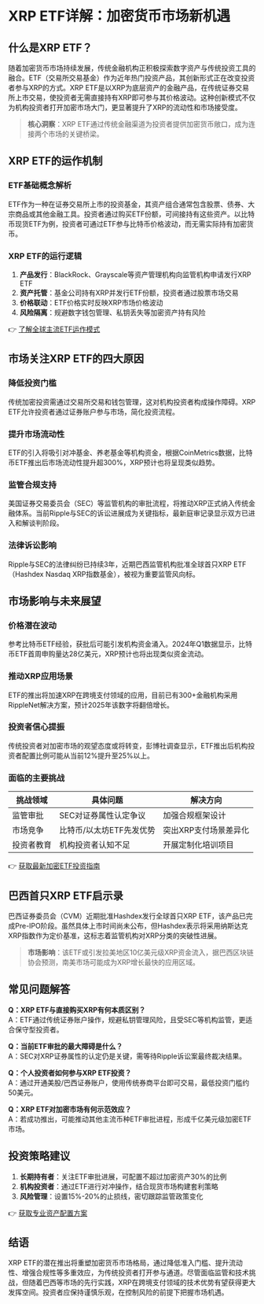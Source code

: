 # XRP ETF详解：加密货币市场新机遇

## 什么是XRP ETF？

随着加密货币市场持续发展，传统金融机构正积极探索数字资产与传统投资工具的融合。ETF（交易所交易基金）作为近年热门投资产品，其创新形式正在改变投资者参与XRP的方式。XRP ETF是以XRP为底层资产的金融产品，在传统证券交易所上市交易，使投资者无需直接持有XRP即可参与其价格波动。这种创新模式不仅为机构投资者打开加密市场大门，更显著提升了XRP的流动性和市场接受度。

> **核心洞察**：XRP ETF通过传统金融渠道为投资者提供加密货币敞口，成为连接两个市场的关键桥梁。

## XRP ETF的运作机制

### ETF基础概念解析

ETF作为一种在证券交易所上市的投资基金，其资产组合通常包含股票、债券、大宗商品或其他金融工具。投资者通过购买ETF份额，可间接持有这些资产。以比特币现货ETF为例，投资者可通过ETF参与比特币价格波动，而无需实际持有加密货币。

### XRP ETF的运行逻辑

1. **产品发行**：BlackRock、Grayscale等资产管理机构向监管机构申请发行XRP ETF
2. **资产托管**：基金公司持有XRP并发行ETF份额，投资者通过股票市场交易
3. **价格联动**：ETF价格实时反映XRP市场价格波动
4. **风险隔离**：规避数字钱包管理、私钥丢失等加密资产持有风险

👉 [了解全球主流ETF运作模式](https://bit.ly/okx_welcome)

## 市场关注XRP ETF的四大原因

### 降低投资门槛

传统加密投资需通过交易所交易和钱包管理，这对机构投资者构成操作障碍。XRP ETF允许投资者通过证券账户参与市场，简化投资流程。

### 提升市场流动性

ETF的引入将吸引对冲基金、养老基金等机构资金，根据CoinMetrics数据，比特币ETF推出后市场流动性提升超300%，XRP预计也将呈现类似趋势。

### 监管合规支持

美国证券交易委员会（SEC）等监管机构的审批流程，将推动XRP正式纳入传统金融体系。当前Ripple与SEC的诉讼进展成为关键指标，最新庭审记录显示双方已进入和解谈判阶段。

### 法律诉讼影响

Ripple与SEC的法律纠纷已持续3年，近期巴西监管机构批准全球首只XRP ETF（Hashdex Nasdaq XRP指数基金），被视为重要监管风向标。

## 市场影响与未来展望

### 价格潜在波动

参考比特币ETF经验，获批后可能引发机构资金涌入。2024年Q1数据显示，比特币ETF首周申购量达28亿美元，XRP预计也将出现类似资金流动。

### 推动XRP应用场景

ETF的推出将加速XRP在跨境支付领域的应用，目前已有300+金融机构采用RippleNet解决方案，预计2025年该数字将翻倍增长。

### 投资者信心提振

传统投资者对加密市场的观望态度或将转变，彭博社调查显示，ETF推出后机构投资者配置比例可能从当前12%提升至25%以上。

### 面临的主要挑战

| 挑战领域       | 具体问题                     | 解决方向                 |
|----------------|----------------------------|--------------------------|
| 监管审批       | SEC对证券属性认定争议        | 加强合规框架设计         |
| 市场竞争       | 比特币/以太坊ETF先发优势     | 突出XRP支付场景差异化    |
| 投资者教育     | 机构投资者认知不足           | 开展定制化培训项目       |

👉 [获取最新加密ETF投资指南](https://bit.ly/okx_welcome)

## 巴西首只XRP ETF启示录

巴西证券委员会（CVM）近期批准Hashdex发行全球首只XRP ETF，该产品已完成Pre-IPO阶段。虽然具体上市时间尚未公布，但Hashdex表示将采用纳斯达克XRP指数作为定价基准，这标志着监管机构对XRP分类的突破性进展。

> **市场影响**：该ETF或引发拉美地区10亿美元级XRP资金流入，据巴西区块链协会预测，南美市场可能成为XRP增长最快的应用区域。

## 常见问题解答

**Q：XRP ETF与直接购买XRP有何本质区别？**  
A：ETF通过传统证券账户操作，规避私钥管理风险，且受SEC等机构监管，更适合保守型投资者。

**Q：当前ETF审批的最大障碍是什么？**  
A：SEC对XRP证券属性的认定仍是关键，需等待Ripple诉讼案最终裁决结果。

**Q：个人投资者如何参与XRP ETF投资？**  
A：通过开通美股/巴西证券账户，使用传统券商平台即可交易，最低投资门槛约50美元。

**Q：XRP ETF对加密市场有何示范效应？**  
A：若成功推出，可能推动其他主流币种ETF审批进程，形成千亿美元级加密ETF市场。

## 投资策略建议

1. **长期持有者**：关注ETF审批进展，可配置不超过加密资产30%的比例
2. **机构投资者**：通过ETF进行对冲操作，结合现货市场构建套利策略
3. **风险管理**：设置15%-20%的止损线，密切跟踪监管政策变化

👉 [获取专业资产配置方案](https://bit.ly/okx_welcome)

## 结语

XRP ETF的潜在推出将重塑加密货币市场格局，通过降低准入门槛、提升流动性、增强合规性等多重效应，为传统投资者打开参与通道。尽管面临监管和技术挑战，但随着巴西等市场的先行实践，XRP在跨境支付领域的技术优势有望获得更大发挥空间。投资者应保持谨慎乐观，在控制风险的前提下把握市场机遇。